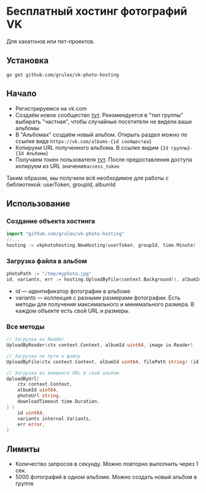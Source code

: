 # Бесплатный хостинг фотографий VK
Для хакатонов или пет-проектов.

## Установка
```shell
go get github.com/grulex/vk-photo-hosting
```

## Начало
- Регистрируемся на vk.com
- Создаём новое сообщество [тут](https://vk.com/groups?w=groups_create). 
Рекомендуется в "тип группы" выбирать "частная", чтобы случайные посетители не видели ваши альбомы
- В "Альбомах" создаём новый альбом. Открыть раздел можно по ссылке вида `https://vk.com/albums-{id сообщества}`
- Копируем URL полученного альбома. В ссылке видим 
`{Id группы}-{Id Альбома}`
- Получаем токен пользователя [тут](https://oauth.vk.com/authorize?client_id=6287487&scope=262148&redirect_uri=https://oauth.vk.com/blank.html&display=page&response_type=token&revoke=1). После предоставления доступа копируем из URL значение`access_token`

Таким образом, мы получили всё необходимое для работы с библиотекой: userToken, groupId, albumId

## Использование
### Создание объекта хостинга
```go
import "github.com/grulex/vk-photo-hosting"
//...
hosting := vkphotohosting.NewHosting(userToken, groupId, time.Minute)
```
### Загрузка файла в альбом
```go
photoPath := "/tmp/myphoto.jpg"
id, variants, err := hosting.UploadByFile(context.Background(), albumId, photoPath)
```
- id — идентификатор фотографии в альбоме
- variants — коллекция с разными размерами фотографии. Есть методы для получения максимального и минимального размера. В каждом объекте есть свой URL и размеры.
### Все методы
```go
// Загрузка из Reader
UploadByReader(ctx context.Context, albumId uint64, image io.Reader)

// Загрузка по пути к файлу
UploadByFile(ctx context.Context, albumId uint64, filePath string) (id uint64, variants internal.Variants, err error)

// Загрузка из внешнего URL в свой альбом
UploadByUrl(
    ctx context.Context,
    albumId uint64,
    photoUrl string,
    downloadTimeout time.Duration,
) (
    id uint64,
    variants internal.Variants,
    err error,
)
```
## Лимиты
- Количество запросов в секунду. Можно повторно выполнить через 1 сек.
- 5000 фотографий в одном альбоме. Можно создать новый альбом в группе
